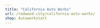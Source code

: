 ```yaml
---
title: "California Auto Works"
url: /redwood-city/california-auto-works/
shop: Autowerkstatt
---
```

